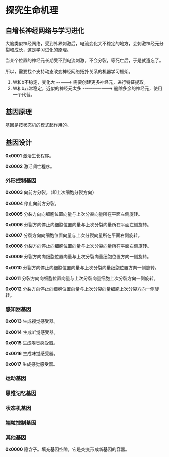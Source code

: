 # 探究生命机理

## 自增长神经网络与学习进化

大脑类似神经网络，受到外界刺激后，电流变化大不稳定的地方，会刺激神经元分裂和成长，这是学习进化的原理。

当某个位置的神经元长期受不到电流刺激，不会分裂，等死亡后，于是就遗忘了。

所以，需要找个支持动态改变神经网络拓扑关系的机器学习框架。

1. W和b不稳定，变化大 -----> 需要创建更多神经元，进行特征提取。
2. W和b非常稳定，近似的神经元太多 ------------> 删除多余的神经元，使用一个代替。

## 基因原理

基因是按状态机的模式起作用的。

## 基因设计

**0x0001** 激活生长程序。

**0x0002** 激活凋亡程序。

### 外形控制基因

**0x0003** 向前方分裂。（即上次细胞分裂方向）

**0x0004** 停止向前方分裂。

**0x0005** 分裂方向向细胞位置向量与上次分裂向量所在平面左侧旋转。

**0x0006** 分裂方向停止向细胞位置向量与上次分裂向量所在平面左侧旋转。

**0x0007** 分裂方向向细胞位置向量与上次分裂向量所在平面右侧旋转。

**0x0008** 分裂方向停止向细胞位置向量与上次分裂向量所在平面右侧旋转。

**0x0009** 分裂方向向细胞位置向量与上次分裂向量细胞位置方向一侧旋转。

**0x0010** 分裂方向停止向细胞位置向量与上次分裂向量细胞位置方向一侧旋转。

**0x0011** 分裂方向向细胞位置向量与上次分裂向量细胞上次分裂方向一侧旋转。

**0x0012** 分裂方向停止向细胞位置向量与上次分裂向量细胞上次分裂方向一侧旋转。

### 感知器基因

**0x0013** 生成视觉感受器。

**0x0014** 生成听觉感受器。

**0x0015** 生成嗅觉感受器。

**0x0016** 生成味觉感受器。

**0x0017** 生成感觉感受器。

### 运动基因

### 思维记忆基因

### 状态机基因

### 端粒控制基因

### 其他基因

**0x0000** 隐含子。填充基因空隙，它是突变形成新基因的容器。
